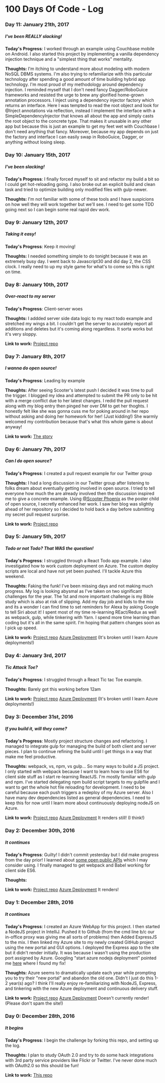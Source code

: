 # 100 Days Of Code - Log

### Day 11: January 21th, 2017
##### I've been REALLY slacking!

**Today's Progress**:
I worked through an example using Couchbase mobile on Android. I also started this project by implementing a vanilla dependency injection technique and a "simplest thing that works" mentality.

**Thoughts:** 
I'm itching to understand more about modeling with modern NoSQL DBMS systems. I'm also trying to refamiliarize with this particular technology after spending a good amount of time building hybrid app technology. I'm most proud of my methodology around dependency injection. I reminded myself that I don't need fancy Dagger/RoboGuice frameworks and resisted the urge to brew any glorified home-grown annotation processors. I inject using a dependency injector factory which returns an interface. Here I was tempted to read the root object and look for @Inject annotations via reflection, instead I implement the interface with a SimpleDependencyInjector that knows all about the app and simply casts the root object to the concrete type. That makes it unusable in any other app but because this is just an example to get my feet wet with Couchbase I don't need anything that fancy. Moreover, because my app depends on just the factory and interface I can easily swap in RoboGuice, Dagger, or anything without losing sleep.

### Day 10: January 15th, 2017
##### I've been slacking!

**Today's Progress**:
I finally forced myself to sit and refactor my build a bit so I could get hot-reloading going. I also broke out an explicit build and clean task and tried to optimize building only modified files with gulp-newer.

**Thoughts:** 
 I'm not familiar with some of these tools and I have suspicions on how well they will work together but we'll see. I need to get some TDD going next so I can begin some real rapid dev work.

### Day 9: January 12th, 2017
##### Taking it easy!

**Today's Progress**: Keep it moving!

**Thoughts:** 
I needed something simple to do tonight because it was an extremely busy day. I went back to Javascript30 and did day 2, the CSS clock. I really need to up my style game for what's to come so this is right on time.

### Day 8: January 10th, 2017
##### Over-react to my server

**Today's Progress**: Client-server woes

**Thoughts:** 
I addded server side data logic to my react todo example and stretched my wings a bit. I couldn't get the server to accurately report all additions and deletes but it's coming along regardless. It sorta works but it's very sloppy.

**Link to work:** [Project repo](https://github.com/cliff76/100dayscraig)

### Day 7: January 8th, 2017
##### I wanna do open source!

**Today's Progress**: Leading by example

**Thoughts:** 
After seeing Scooter's latest push I decided it was time to pull the trigger. I blogged my idea and attempted to submit the PR only to be hit with a merge conflict due to her latest changes. I redid the pull request along with my blog entry then pinged her over DM to get her thoghts. I honestly felt like she was gonna cuss me for poking around in her repo without asking and doing her homework for her! (Just kidding!) She warmly welcomed my contribution because that's what this whole game is about anyway!

**Link to work:** [The story](https://codeforfun.wordpress.com/2017/01/09/getting-into-open-source/)

### Day 6: January 7th, 2017
##### Can I do open source?

**Today's Progress**: I created a pull request example for our Twitter group

**Thoughts:** 
I had a long discussion in our Twitter group after listening to folks dream about eventually getting involved in open source. I tried to tell everyone how much the are already involved then the discussion inspired me to give a concrete example. Using [@Scooter Phoenix](https://twitter.com/ScooterPhoenix) as the poster child of open source, I secretly enhanced her work. I saw her blog was slightly ahead of her repository so I decided to hold back a day before submitting my secret pull request surprise.

**Link to work:** [Project repo](https://github.com/techmom215/tipcalc/commit/50f09426b2e53740d2b34d6980baec11295019c7)

### Day 5: January 5th, 2017
##### Todo or not Todo? That WAS the question!

**Today's Progress**: I struggled through a React Todo app example. I also investigated how to work custom deployment on Azure. The custom deploy scripts are local and have not yet been pushed. I'll tackle Azure this weekend.

**Thoughts:** 
Faking the funk! I've been missing days and not making much progress. My log is looking abysmal as I've taken on two significant challenges for the year. The 1st and more important challenge is my Bible study which is also at risk of slipping. Add my day job and kids to the mix and its a wonder I can find time to set reminders for Alexa by asking Google to tell Siri about it! I spent most of my time re-learning REact/Redux as well as webpack, gulp, while tinkering with Yarn. I spend more time learning than coding but it's all in the same spirit. I'm hoping that pattern changes soon as I pick up speed.

**Link to work:** [Project repo](https://github.com/cliff76/100dayscraig)
[Azure Deployment](http://100dayscraig.azurewebsites.net) (It's broken until I learn Azure deployments!)


### Day 4: January 3rd, 2017
##### Tic Attack Toe?

**Today's Progress**: I struggled through a React Tic tac Toe example.

**Thoughts:** 
Barely got this working before 12am

**Link to work:** [Project repo](https://github.com/cliff76/100dayscraig)
[Azure Deployment](http://100dayscraig.azurewebsites.net) (It's broken until I learn Azure deployments!)


### Day 3: December 31st, 2016
##### If you build it, will they come?

**Today's Progress**: Mostly project structure changes and refactoring. I managed to integrate gulp for managing the build of both client and server pieces. I plan to continue refining the build until I get things in a way that make me feel productive.

**Thoughts:** 
webpack, vs, npm, vs gulp... So many ways to build a JS project. I only started with webpack because I want to learn how to use ES6 for client side stuff as I start re-learning ReactJS. I'm mostly familiar with gulp and npm. I've started delegating npm build script targets to my gulpfile and I want to get the whole hot file reloading for development. I need to be careful because each push triggers a redeploy of my Azure server. Also I have many dev dependencies listed as general dependencies. I need to keep this for now until I learn more about continuously deploying nodeJS on Azure.

**Link to work:** [Project repo](https://github.com/cliff76/100dayscraig)
[Azure Deployment](http://100dayscraig.azurewebsites.net) It renders still! (I think!)

### Day 2: December 30th, 2016
##### It continues

**Today's Progress**: Guilty! I didn't commit yesterday but I did make progress from the day prior! I learned about [some open public APIs](https://github.com/toddmotto/public-apis) which I may consider using. I finally managed to get webpack and Babel working for client side ES6.

**Thoughts:** 

**Link to work:** [Project repo](https://github.com/cliff76/100dayscraig)
[Azure Deployment](http://100dayscraig.azurewebsites.net) It renders!

### Day 1: December 28th, 2016
##### It continues

**Today's Progress**: I created an Azure WebApp for this project. I then started a NodeJS project in IntelliJ. Pushed it to Github (from the cmd line b/c our in-office proxy was giving me all sorts of problems) then Added ExpressJS to the mix. I then linked my Azure site to my newly created GitHub project using the new portal and GUI options. I deployed the Express app to the site but it didn't render initially. It was because I wasn't using the production port assigned by Azure. Googling "start azure nodejs deployment" pointed me [here](https://docs.microsoft.com/en-us/azure/app-service-web/app-service-web-nodejs-get-started) where I found my fix!

**Thoughts:** Azure seems to dramatically update each year while prompting you to try their "new portal" and abandon the old one. Didn't I just do this 1-2 year(s) ago? I think I'll really enjoy re-familiarizing with NodeJS, Express, and tinkering with the new Azure deployment and continuous delivery stuff.

**Link to work:** [Project repo](https://github.com/cliff76/100dayscraig)
[Azure Deployment](http://100dayscraig.azurewebsites.net) Doesn't currently render! (Please don't spam the site!)

### Day 0: December 28th, 2016
##### It begins

**Today's Progress**: I begin the challenge by forking this repo,  and setting up the log. 

**Thoughts:** I plan to study OAuth 2.0 and try to do some hack integrations with 3rd party service providers like Flickr or Twitter. I've never done much with OAuth2.0 so this should be fun!

**Link to work:** [This repo](https://github.com/cliff76/100-days-of-code)
